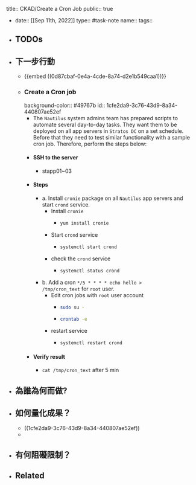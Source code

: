title:: CKAD/Create a Cron Job
public:: true

- date:: [[Sep 11th, 2022]]
  type:: #task-note
  name::
  tags::
- ## TODOs
- ## 下一步行動
	- {{embed ((0d87cbaf-0e4a-4cde-8a74-d2e1b549caa1))}}
	- ### Create a Cron job
	  background-color:: #49767b
	  id:: 1cfe2da9-3c76-43d9-8a34-440807ae52ef
		- The `Nautilus` system admins team has prepared scripts to automate several day-to-day tasks. They want them to be deployed on all app servers in `Stratos DC` on a set schedule. Before that they need to test similar functionality with a sample cron job. Therefore, perform the steps below:
		- #### SSH to the server
			- stapp01~03
		- #### Steps
			- a. Install `cronie` package on all `Nautilus` app servers and start `crond` service.
				- Install `cronie`
					- ```bash
					  yum install cronie
					  ```
				- Start `crond` service
					- ```bash
					  systemctl start crond
					  ```
				- check the `crond` service
					- ```bash
					  systemctl status crond
					  ```
			- b. Add a cron `*/5 * * * * echo hello > /tmp/cron_text` for `root` user.
				- Edit cron jobs with `root` user account
					- ```bash
					  sudo su -
					  ```
					- ```bash
					  crontab -e
					  ```
				- restart service
					- ```bash
					  systemctl restart crond
					  ```
		- #### Verify result
			- `cat /tmp/cron_text` after 5 min
- ## 為誰為何而做?
- ## 如何量化成果？
	- ((1cfe2da9-3c76-43d9-8a34-440807ae52ef))
	-
- ## 有何阻礙限制？
- ## Related